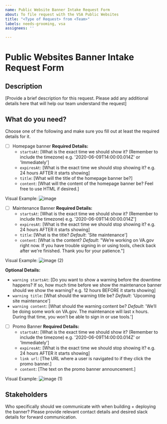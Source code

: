 ```yaml
---
name: Public Website Banner Intake Request Form
about: To file request with the VSA Public Websites
title: "<Type of Request> from <Team>"
labels: needs-grooming, vsa
assignees: ''

---
```


# Public Websites Banner Intake Request Form

## Description

[Provide a brief description for this request. Please add any additional details here that will help our team understand the request]

## What do you need?

Choose one of the following and make sure you fill out at least the required details for it.

- [ ] Homepage banner
  **Required Details:**
  - `startsAt`: [What is the exact time we should show it? (Remember to include the timezone) e.g. '2020-06-09T14:00:00.014Z' or 'Immediately']
  - `expiresAt`: [What is the exact time we should stop showing it? e.g. 24 hours AFTER it starts showing]
  - `title`: [What will the title of the homepage banner be?]
  - `content`: [What will the content of the homepage banner be? Feel free to use HTML if desired.]
 
Visual Example:
![image](https://user-images.githubusercontent.com/70410912/119869662-be054b80-bedd-11eb-98dc-11ec71032670.png)

  
- [ ] Maintenance Banner
  **Required Details:**
  - `startsAt`: [What is the exact time we should show it? (Remember to include the timezone) e.g. '2020-06-09T14:00:00.014Z']
  - `expiresAt`: [What is the exact time we should stop showing it? e.g. 24 hours AFTER it starts showing]
  - `title`: [What is the title? _Default_: 'Site maintenance']
  - `content`: [What is the content? _Default_: "We’re working on VA.gov right now. If you have trouble signing in or using tools, check back after we're finished. Thank you for your patience."]
 
Visual Example:
![image (2)](https://user-images.githubusercontent.com/70410912/119874350-bbf1bb80-bee2-11eb-80a3-a21991c9e8a8.png)

 
  __Optional Details:__
  - `warning startsAt`: [Do you want to show a warning before the downtime happens? If so, how much time before we show the maintenance banner should we show the warning? e.g. 12 hours BEFORE it starts showing]
  - `warning title`: [What should the warning title be? _Default_: 'Upcoming site maintenance']
  - `warning content`: [What should the warning content be? _Default_: 'We’ll be doing some work on VA.gov. The maintenance will last x hours. During that time, you won’t be able to sign in or use tools.']

- [ ] Promo Banner
  **Required Details:**
  - `startsAt`: [What is the exact time we should show it? (Remember to include the timezone) e.g. '2020-06-09T14:00:00.014Z' or 'Immediately']
  - `expiresAt`: [What is the exact time we should stop showing it? e.g. 24 hours AFTER it starts showing]
  - `link url`: [The URL where a user is navigated to if they click the promo banner.]
  - `content`: [The text on the promo banner announcement.]
 
Visual Example:
![image (1)](https://user-images.githubusercontent.com/70410912/119869734-d2494880-bedd-11eb-9b0b-8bce727ec7a1.png)


## Stakeholders

Who specifically should we communicate with when building + deploying the banner?  Please provide relevant contact details and desired slack details for forward communication.
